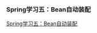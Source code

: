### Spring学习五：Bean自动装配

[Spring学习五：Bean自动装配](http://blog.csdn.net/qq1332479771/article/details/71254364)
